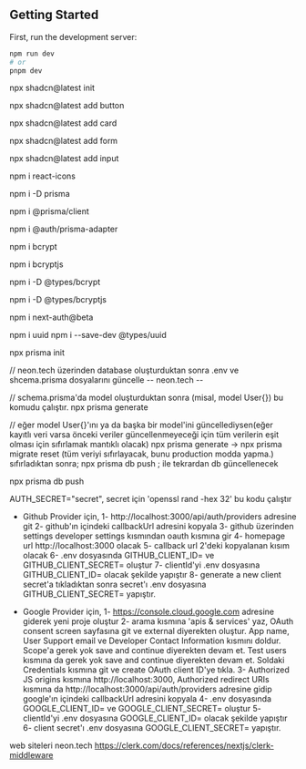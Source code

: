 ## Getting Started

First, run the development server:

```bash
npm run dev
# or
pnpm dev
```

npx shadcn@latest init

npx shadcn@latest add button

npx shadcn@latest add card

npx shadcn@latest add form

npx shadcn@latest add input

npm i react-icons

npm i -D prisma

npm i @prisma/client

npm i @auth/prisma-adapter

npm i bcrypt

npm i bcryptjs

npm i -D @types/bcrypt

npm i -D @types/bcryptjs

npm i next-auth@beta

npm i uuid
npm i --save-dev @types/uuid

npx prisma init

// neon.tech üzerinden database oluşturduktan sonra .env ve shcema.prisma dosyalarını güncelle
-- neon.tech --

// schema.prisma'da model oluşturduktan sonra (misal, model User{}) bu komudu çalıştır.
npx prisma generate

// eğer model User{}'ını ya da başka bir model'ini güncellediysen(eğer kayıtlı veri varsa önceki veriler güncellenmeyeceği için tüm verilerin eşit olması için sıfırlamak mantıklı olacak)
npx prisma generate -> npx prisma migrate reset (tüm veriyi sıfırlayacak, bunu production modda yapma.)
sıfırladıktan sonra; npx prisma db push ; ile tekrardan db güncellenecek

npx prisma db push

AUTH_SECRET="secret", secret için 'openssl rand -hex 32' bu kodu çalıştır

- Github Provider için,
  1- http://localhost:3000/api/auth/providers adresine git
  2- github'ın içindeki callbackUrl adresini kopyala
  3- github üzerinden settings developer settings kısmından oauth kısmına gir
  4- homepage url http://localhost:3000 olacak
  5- callback url 2'deki kopyalanan kısım olacak
  6- .env dosyasında GITHUB_CLIENT_ID= ve GITHUB_CLIENT_SECRET= oluştur
  7- clientId'yi .env dosyasına GITHUB_CLIENT_ID= olacak şekilde yapıştır
  8- generate a new client secret'a tıkladıktan sonra secret'ı .env dosyasına GITHUB_CLIENT_SECRET= yapıştır.

- Google Provider için,
  1- https://console.cloud.google.com adresine giderek yeni proje oluştur
  2- arama kısmına 'apis & services' yaz, OAuth consent screen sayfasına git ve external diyerekten oluştur. App name, User Support email ve Developer Contact Information kısmını doldur. Scope'a gerek yok save and continue diyerekten devam et. Test users kısmına da gerek yok save and continue diyerekten devam et. Soldaki Credentials kısmına git ve create OAuth client ID'ye tıkla.
  3- Authorized JS origins kısmına http://localhost:3000, Authorized redirect URIs kısmına da http://localhost:3000/api/auth/providers adresine gidip google'ın içindeki callbackUrl adresini kopyala
  4- .env dosyasında GOOGLE_CLIENT_ID= ve GOOGLE_CLIENT_SECRET= oluştur
  5- clientId'yi .env dosyasına GOOGLE_CLIENT_ID= olacak şekilde yapıştır
  6- client secret'ı .env dosyasına GOOGLE_CLIENT_SECRET= yapıştır.

web siteleri
neon.tech
https://clerk.com/docs/references/nextjs/clerk-middleware
